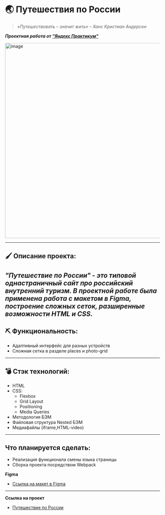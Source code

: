 # 🌏 Путешествия по России

> _«Путешествовать – значит жить» – Ханс Кристиан Андерсен_

***Проектная работа от ["Яндекс Практикум"](https://practicum.yandex.ru/web/)***

<img width="634" alt="image" src="https://user-images.githubusercontent.com/100767361/192951906-e5dd89f9-49a5-4ab8-909f-eafe41f7ef22.png">

----
## 🖌 Описание проекта:
_"Путешествие по России" - это типовой однастраничный сайт про российский внутренний туризм. В проектной работе была применена работа с макетом в Figma, построение сложных сеток, разширенные возможности HTML и CSS._
----

## ⛏ Функциональность:
* Адаптивный интерфейс для разных устройств
* Сложная сетка в разделе places и photo-grid

----

## 💣 Стэк технологий:
* HTML
* CSS:
  + Flexbox
  + Grid Layout
  + Positioning
  + Media Queries
* Методология БЭМ
* Файловая структура Nested БЭМ
* Медиафайлы (iframe,HTML-video)

----

## Что планируется сделать:
* Реализация функционала смены языка страницы
* Сборка проекта посредством Webpack


**Figma**

* [Ссылка на макет в Figma](https://www.figma.com/file/5S2WSbEFL6awjVWJ0NWL8Q/Sprint-3_-Russia-_-desktop-mobile?node-id=28503%3A0)
----
**Ссылка на проект**

* [Путешествие по России](https://ekaterinavokin.github.io/russian-travel/index.html)
